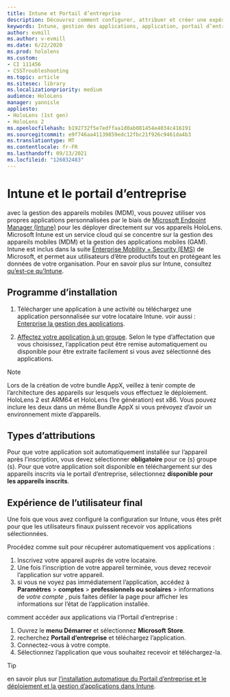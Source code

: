 ```yaml
---
title: Intune et Portail d’entreprise
description: Découvrez comment configurer, attribuer et créer une expérience utilisateur confortable avec Intune, la gestion des appareils mobiles et le portail d’entreprise.
keywords: Intune, gestion des applications, application, portail d’entreprise, portail, hololens
author: evmill
ms.author: v-evmill
ms.date: 6/22/2020
ms.prod: hololens
ms.custom:
- CI 111456
- CSSTroubleshooting
ms.topic: article
ms.sitesec: library
ms.localizationpriority: medium
audience: HoloLens
manager: yannisle
appliesto:
- HoloLens (1st gen)
- HoloLens 2
ms.openlocfilehash: b192732f5e7edffaa1d0ab081454e4034c416191
ms.sourcegitcommit: e9f746aa41139859edc12fbc21f926c9461da4b3
ms.translationtype: MT
ms.contentlocale: fr-FR
ms.lasthandoff: 09/13/2021
ms.locfileid: "126032483"
---
```

# <a name="intune--company-portal"></a>Intune et le portail d’entreprise

avec la gestion des appareils mobiles (MDM), vous pouvez utiliser vos propres applications personnalisées par le biais de [Microsoft Endpoint Manager (Intune)](/intune/windows-holographic-for-business) pour les déployer directement sur vos appareils HoloLens. Microsoft Intune est un service cloud qui se concentre sur la gestion des appareils mobiles (MDM) et la gestion des applications mobiles (GAM). Intune est inclus dans la suite [Enterprise Mobility + Security (EMS)](https://www.microsoft.com/microsoft-365/enterprise-mobility-security) de Microsoft, et permet aux utilisateurs d’être productifs tout en protégeant les données de votre organisation. Pour en savoir plus sur Intune, consultez [qu’est-ce qu’Intune](/mem/intune/fundamentals/what-is-intune).

## <a name="setup"></a>Programme d’installation

1. Télécharger une application à une activité ou téléchargez une application personnalisée sur votre locataire Intune. voir aussi : [Enterprise la gestion des applications](/windows/client-management/mdm/enterprise-app-management).

2. [Affectez votre application à un groupe](/mem/intune/apps/apps-deploy). Selon le type d’affectation que vous choisissez, l’application peut être remise automatiquement ou disponible pour être extraite facilement si vous avez sélectionné des applications.

> [!NOTE]
> Lors de la création de votre bundle AppX, veillez à tenir compte de l’architecture des appareils sur lesquels vous effectuez le déploiement. HoloLens 2 est ARM64 et HoloLens (1re génération) est x86. Vous pouvez inclure les deux dans un même Bundle AppX si vous prévoyez d’avoir un environnement mixte d’appareils.

## <a name="assignment-types"></a>Types d’attributions

Pour que votre application soit automatiquement installée sur l’appareil après l’inscription, vous devez sélectionner **obligatoire** pour ce (s) groupe (s).
Pour que votre application soit disponible en téléchargement sur des appareils inscrits via le portail d’entreprise, sélectionnez **disponible pour les appareils inscrits**.

## <a name="end-user-experience"></a>Expérience de l’utilisateur final

Une fois que vous avez configuré la configuration sur Intune, vous êtes prêt pour que les utilisateurs finaux puissent recevoir vos applications sélectionnées.

Procédez comme suit pour récupérer automatiquement vos applications :

1. Inscrivez votre appareil auprès de votre locataire.
2. Une fois l’inscription de votre appareil terminée, vous devez recevoir l’application sur votre appareil.
3. si vous ne voyez pas immédiatement l’application, accédez à **Paramètres**  >  **comptes**  >  **professionnels ou scolaires**  >  informations de *votre compte* , puis faites défiler la page pour afficher les informations sur l’état de l’application installée.

comment accéder aux applications via l’Portail d’entreprise :

1. Ouvrez le **menu Démarrer** et sélectionnez **Microsoft Store**.
2. recherchez **Portail d’entreprise** et téléchargez l’application.
3. Connectez-vous à votre compte.
4. Sélectionnez l’application que vous souhaitez recevoir et téléchargez-la.

> [!Tip]
> en savoir plus sur [l’installation automatique du Portail d’entreprise et le](/mem/intune/apps/company-portal-app) [déploiement et la gestion d’applications dans Intune](/mem/intune/fundamentals/windows-holographic-for-business#deploy-and-manage-apps).
